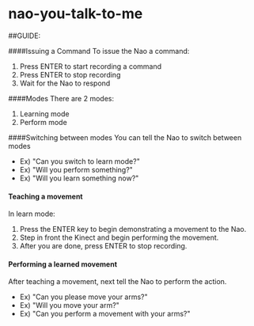# nao-you-talk-to-me


##GUIDE:


####Issuing a Command
To issue the Nao a command:   

1. Press ENTER to start recording a command  
2. Press ENTER to stop recording  
3. Wait for the Nao to respond  

####Modes 
There are 2 modes: 
 
1. Learning mode   
2. Perform mode

  

####Switching between modes
You can tell the Nao to switch between modes

* Ex)  "Can you switch to learn mode?"  
* Ex)  "Will you perform something?"  
* Ex)  "Will you learn something now?"  

#### Teaching a movement
In learn mode:  

1. Press the ENTER key to begin demonstrating a movement to the Nao.   
2. Step in front the Kinect and begin performing the movement.  
3. After you are done, press ENTER to stop recording.


#### Performing a learned movement

After teaching a movement, next tell the Nao to perform the action.

* Ex) "Can you please move your arms?"  
* Ex) "Will you move your arm?"  
* Ex) "Can you perform a movement with your arms?"  
